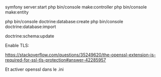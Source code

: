 symfony server:start
php bin/console make:controller
php bin/console make:entity

php bin/console doctrine:database:create
php bin/console doctrine:database:import

doctrine:schema:update


Enable TLS:

https://stackoverflow.com/questions/35249620/the-openssl-extension-is-required-for-ssl-tls-protection#answer-42285957

Et activer openssl dans le .ini